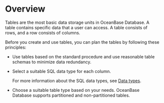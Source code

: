 # Overview

Tables are the most basic data storage units in OceanBase Database. A table contains specific data that a user can access. A table consists of rows, and a row consists of columns.

Before you create and use tables, you can plan the tables by following these principles:

* Use tables based on the standard procedure and use reasonable table schemas to minimize data redundancy.

* Select a suitable SQL data type for each column.

   For more information about the SQL data types, see [Data types](../../../500.sql-reference/100.sql-syntax/300.common-tenant-of-oracle-mode/300.basic-elements-of-oracle-mode/200.data-type-comparison-rules-of-oracle-mode/100.overview-of-data-type-comparison-rules-of-oracle-mode.md).

* Choose a suitable table type based on your needs. OceanBase Database supports partitioned and non-partitioned tables.
